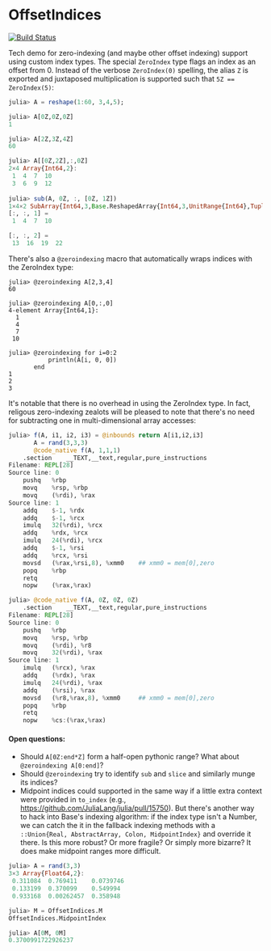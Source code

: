 # OffsetIndices

[![Build Status](https://travis-ci.org/mbauman/OffsetIndices.jl.svg?branch=master)](https://travis-ci.org/mbauman/OffsetIndices.jl)

Tech demo for zero-indexing (and maybe other offset indexing) support using custom index types.  The special `ZeroIndex` type flags an index as an offset from 0. Instead of the verbose `ZeroIndex(0)` spelling, the alias `Z` is exported and juxtaposed multiplication is supported such that `5Z == ZeroIndex(5)`:

```jl
julia> A = reshape(1:60, 3,4,5);

julia> A[0Z,0Z,0Z]
1

julia> A[2Z,3Z,4Z]
60

julia> A[[0Z,2Z],:,0Z]
2×4 Array{Int64,2}:
 1  4  7  10
 3  6  9  12
 
julia> sub(A, 0Z, :, [0Z, 1Z])
1×4×2 SubArray{Int64,3,Base.ReshapedArray{Int64,3,UnitRange{Int64},Tuple{}},Tuple{Base.NoSlice,Colon,Array{OffsetIndices.ZeroIndex,1}},false}:
[:, :, 1] =
 1  4  7  10

[:, :, 2] =
 13  16  19  22
```

There's also a `@zeroindexing` macro that automatically wraps indices with the ZeroIndex type:

```
julia> @zeroindexing A[2,3,4]
60

julia> @zeroindexing A[0,:,0]
4-element Array{Int64,1}:
  1
  4
  7
 10

julia> @zeroindexing for i=0:2
           println(A[i, 0, 0])
       end
1
2
3
```

It's notable that there is no overhead in using the ZeroIndex type.  In fact, religous zero-indexing zealots will be pleased to note that there's no need for subtracting one in multi-dimensional array accesses:

```jl
julia> f(A, i1, i2, i3) = @inbounds return A[i1,i2,i3]
       A = rand(3,3,3)
       @code_native f(A, 1,1,1)
	.section	__TEXT,__text,regular,pure_instructions
Filename: REPL[28]
Source line: 0
	pushq	%rbp
	movq	%rsp, %rbp
	movq	(%rdi), %rax
Source line: 1
	addq	$-1, %rdx
	addq	$-1, %rcx
	imulq	32(%rdi), %rcx
	addq	%rdx, %rcx
	imulq	24(%rdi), %rcx
	addq	$-1, %rsi
	addq	%rcx, %rsi
	movsd	(%rax,%rsi,8), %xmm0    ## xmm0 = mem[0],zero
	popq	%rbp
	retq
	nopw	(%rax,%rax)

julia> @code_native f(A, 0Z, 0Z, 0Z)
	.section	__TEXT,__text,regular,pure_instructions
Filename: REPL[28]
Source line: 0
	pushq	%rbp
	movq	%rsp, %rbp
	movq	(%rdi), %r8
	movq	32(%rdi), %rax
Source line: 1
	imulq	(%rcx), %rax
	addq	(%rdx), %rax
	imulq	24(%rdi), %rax
	addq	(%rsi), %rax
	movsd	(%r8,%rax,8), %xmm0     ## xmm0 = mem[0],zero
	popq	%rbp
	retq
	nopw	%cs:(%rax,%rax)
```

#### Open questions:

* Should `A[0Z:end*Z]` form a half-open pythonic range? What about `@zeroindexing A[0:end]`?
* Should `@zeroindexing` try to identify `sub` and `slice` and similarly munge its indices?
* Midpoint indices could supported in the same way if a little extra context were provided in `to_index` (e.g., https://github.com/JuliaLang/julia/pull/15750). But there's another way to hack into Base's indexing algorithm: if the index type isn't a Number, we can catch the it in the fallback indexing methods with a `::Union{Real, AbstractArray, Colon, MidpointIndex}` and override it there. Is this more robust? Or more fragile? Or simply more bizarre?  It does make midpoint ranges more difficult.

```jl
julia> A = rand(3,3)
3×3 Array{Float64,2}:
 0.311084  0.769411    0.0739746
 0.133199  0.370099    0.549994
 0.933168  0.00262457  0.358948

julia> M = OffsetIndices.M
OffsetIndices.MidpointIndex

julia> A[0M, 0M]
0.3700991722926237
```
